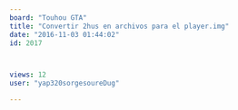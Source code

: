 ```yaml
---
board: "Touhou GTA"
title: "Convertir 2hus en archivos para el player.img"
date: "2016-11-03 01:44:02"
id: 2017



views: 12
user: "yap320sorgesoureDug"

---
```

